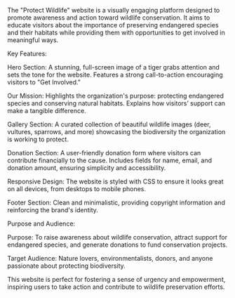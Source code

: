 The "Protect Wildlife" website is a visually engaging platform designed to promote awareness and action toward wildlife conservation. It aims to educate visitors about the importance of preserving endangered species and their habitats while providing them with opportunities to get involved in meaningful ways.

Key Features:

Hero Section:
A stunning, full-screen image of a tiger grabs attention and sets the tone for the website.
Features a strong call-to-action encouraging visitors to "Get Involved."

Our Mission:
Highlights the organization's purpose: protecting endangered species and conserving natural habitats.
Explains how visitors’ support can make a tangible difference.

Gallery Section:
A curated collection of beautiful wildlife images (deer, vultures, sparrows, and more) showcasing the biodiversity the organization is working to protect.

Donation Section:
A user-friendly donation form where visitors can contribute financially to the cause.
Includes fields for name, email, and donation amount, ensuring simplicity and accessibility.

Responsive Design:
The website is styled with CSS to ensure it looks great on all devices, from desktops to mobile phones.

Footer Section:
Clean and minimalistic, providing copyright information and reinforcing the brand's identity.

Purpose and Audience:

Purpose: To raise awareness about wildlife conservation, attract support for endangered species, and generate donations to fund conservation projects.

Target Audience: Nature lovers, environmentalists, donors, and anyone passionate about protecting biodiversity.



This website is perfect for fostering a sense of urgency and empowerment, inspiring users to take action and contribute to wildlife preservation efforts.







